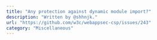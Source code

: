 ```yaml
---
title: "Any protection against dynamic module import?"
description: "Written by @shhnjk."
url: "https://github.com/w3c/webappsec-csp/issues/243"
category: "Miscellaneous"
---
```

